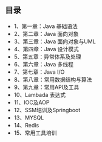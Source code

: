 ## 目录

* 1、第一章：Java 基础语法
* 2、第二章：Java 面向对象
* 3、第三章：Java 面向对象与UML
* 4、第四章：Java 设计模式
* 5、第五章：异常体系及处理
* 6、第六章：Java 多线程
* 7、第七章：Java I/O
* 8、第八章：常用数据结构与算法
* 9、第九章：常用API及工具
* 10、Lambada 表达式
* 11、IOC及AOP
* 12、SSM培训及Springboot
* 13、MYSQL
* 14、Redis
* 15、常用工具培训